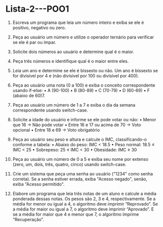 # Lista-2---POO1

1. Escreva um programa que leia um número inteiro e exiba se ele é positivo, negativo ou zero. 

2. Peça ao usuário um número e utilize o operador ternário para verificar se ele é par ou ímpar. 

3. Solicite dois números ao usuário e determine qual é o maior. 

4. Peça três números e identifique qual é o maior entre eles. 

5. Leia um ano e determine se ele é bissexto ou não. Um ano é bissexto se for divisível por 4 e (não 
divisível por 100 ou divisível por 400). 

6. Peça ao usuário uma nota (0 a 100) e exiba o conceito correspondente usando if-else: 
• A (90-100) 
• B (80-89) 
• C (70-79) 
• D (60-69) 
• F (abaixo de 60)7. 

7. Peça ao usuário um número de 1 a 7 e exiba o dia da semana correspondente usando switch-case. 

8. Solicite a idade do usuário e informe se ele pode votar ou não: 
• Menor que 16 → Não pode votar 
• Entre 16 e 17 ou acima de 70 → Voto opcional 
• Entre 18 e 69 → Voto obrigatório 

9. Peça ao usuário seu peso e altura e calcule o IMC, classificando-o conforme a tabela: 
• Abaixo do peso: IMC < 18.5 
• Peso normal: 18.5 ≤ IMC < 25 
• Sobrepeso: 25 ≤ IMC < 30 
• Obesidade: IMC ≥ 30 

10. Peça ao usuário um número de 0 a 5 e exiba seu nome por extenso (zero, um, dois, três, quatro, cinco) 
usando switch-case.

11. Crie um sistema que peça uma senha ao usuário ("1234" como senha correta). Se a senha estiver 
errada, exiba "Acesso negado", senão, exiba "Acesso permitido". 

12. Elabore um programa que leia três notas de um aluno e calcule a média ponderada dessas notas. Os 
pesos são 2, 3 e 4, respectivamente. Se a média for menor ou igual a 4, o algoritmo deve imprimir 
“Reprovado”. Se a média for maior ou igual a 7, o algoritmo deve imprimir “Aprovado”. E se a média for 
maior que 4 e menor que 7, o algoritmo imprime “Recuperação”.
